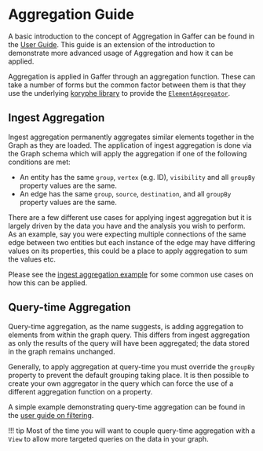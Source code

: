 # Aggregation Guide

A basic introduction to the concept of Aggregation in Gaffer can be found in the
[User Guide](../../user-guide/gaffer-basics/what-is-aggregation.md). This guide is
an extension of the introduction to demonstrate more advanced usage of
Aggregation and how it can be applied.

Aggregation is applied in Gaffer through an aggregation function. These can take
a number of forms but the common factor between them is that they use the
underlying [koryphe library](https://github.com/gchq/koryphe) to provide the
[`ElementAggregator`](https://gchq.github.io/Gaffer/uk/gov/gchq/gaffer/data/element/function/ElementAggregator.html).

## Ingest Aggregation

Ingest aggregation permanently aggregates similar elements together in the Graph
as they are loaded. The application of ingest aggregation is done via the Graph
schema which will apply the aggregation if one of the following conditions are
met:

- An entity has the same `group`, `vertex` (e.g. ID), `visibility` and all `groupBy`
  property values are the same.
- An edge has the same `group`, `source`, `destination`, and all `groupBy`
  property values are the same.

There are a few different use cases for applying ingest aggregation but it is
largely driven by the data you have and the analysis you wish to perform. As an
example, say you were expecting multiple connections of the same edge between
two entities but each instance of the edge may have differing values on its
properties, this could be a place to apply aggregation to sum the values etc.

Please see the [ingest aggregation example](ingest-example.md) for some common
use cases on how this can be applied.

## Query-time Aggregation

Query-time aggregation, as the name suggests, is adding aggregation to
elements from within the graph query. This differs from ingest aggregation
as only the results of the query will have been aggregated; the data stored
in the graph remains unchanged.

Generally, to apply aggregation at query-time you must override the `groupBy`
property to prevent the default grouping taking place. It is then possible
to create your own aggregator in the query which can force the use of a
different aggregation function on a property.

A simple example demonstrating query-time aggregation can be found in the
[user guide on filtering](../../user-guide/query/gaffer-syntax/filtering.md#query-time-aggregation).

!!! tip
    Most of the time you will want to couple query-time aggregation with a `View`
    to allow more targeted queries on the data in your graph.
